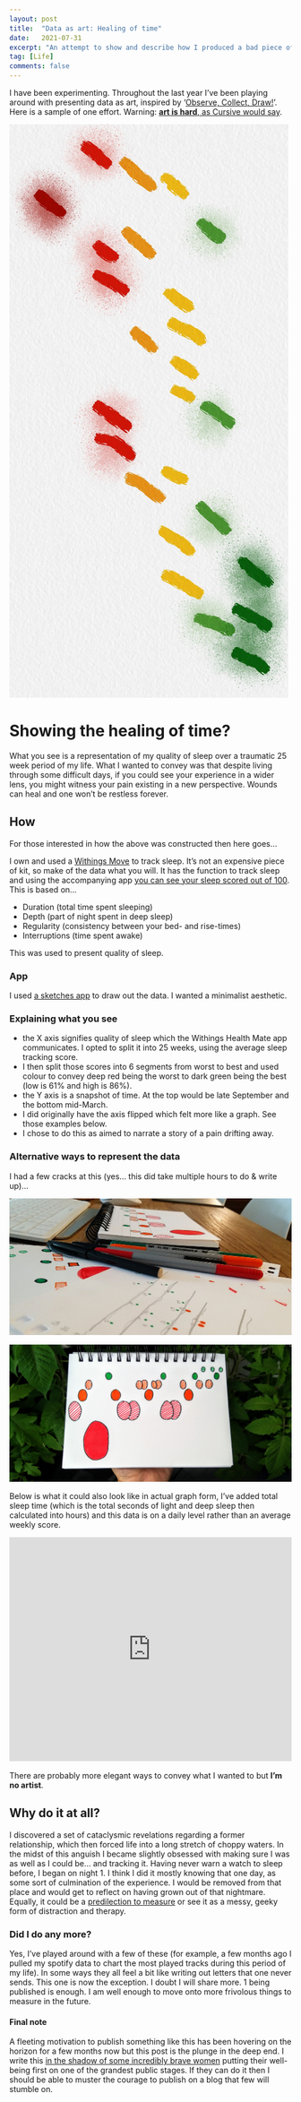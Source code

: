 ```yaml
---
layout: post
title:  "Data as art: Healing of time"
date:   2021-07-31
excerpt: "An attempt to show and describe how I produced a bad piece of ‘art’"
tag: [Life]
comments: false
---
```

I have been experimenting. Throughout the last year I’ve been playing around with presenting data as art, inspired by ‘[Observe, Collect, Draw!](http://giorgialupi.com/observe-collect-draw)’. Here is a sample of one effort. Warning: [**art is hard**, as Cursive would say](https://open.spotify.com/track/2WaPENhrq1MEy1qk6iKnCh?si=491396a2a1d74c81).

![An art piece which comprises of 6 different colours of dashes on a white background. It shows a trend from red to orange to green](https://raw.githubusercontent.com/ColinPattinson/colinpattinson.github.io/master/assets/img/Minimalist%20data%20as%20art.jpg)

# Showing the healing of time?
What you see is a representation of my quality of sleep over a traumatic 25 week period of my life. What I wanted to convey was that despite living through some difficult days, if you could see your experience in a wider lens, you might witness your pain existing in a new perspective. Wounds can heal and one won’t be restless forever.

## How
For those interested in how the above was constructed then here goes…

I own and used a [Withings Move](https://www.withings.com/uk/en/withings-move) to track sleep. It’s not an expensive piece of kit, so make of the data what you will. It has the function to track sleep and using the accompanying app [you can see your sleep scored out of 100](https://blog.withings.com/2021/01/11/sleep-score-how-is-it-computed/). This is based on…
* Duration (total time spent sleeping)
* Depth (part of night spent in deep sleep)
* Regularity (consistency between your bed- and rise-times)
* Interruptions (time spent awake) 

This was used to present quality of sleep.

### App
I used [a sketches app](https://tayasui.com/sketches/) to draw out the data. I wanted a minimalist aesthetic.

### Explaining what you see
- the X axis signifies quality of sleep which the Withings Health Mate app communicates. I opted to split it into 25 weeks, using the average sleep tracking score.
- I then split those scores into 6 segments from worst to best and used colour to convey deep red being the worst to dark green being the best (low is 61% and high is 86%).
- the Y axis is a snapshot of time. At the top would be late September and the bottom mid-March.
- I did originally have the axis flipped which felt more like a graph. See those examples below.
- I chose to do this as aimed to narrate a story of a pain drifting away.

### Alternative ways to represent the data
I had a few cracks at this (yes… this did take multiple hours to do & write up)… 

![A desk with pens all over it and pieces of paper with lots of dots and scribbles indicating some sort of work in progress](https://raw.githubusercontent.com/ColinPattinson/colinpattinson.github.io/master/assets/img/Pens%20and%20sketches.jpg)

![A drawing or piece of art that shows a graph with a colour scheme of red to green but with no words](https://raw.githubusercontent.com/ColinPattinson/colinpattinson.github.io/master/assets/img/Drawing%20of%20data.jpg)

Below is what it could also look like in actual graph form, I’ve added total sleep time (which is the total seconds of light and deep sleep then calculated into hours) and this data is on a daily level rather than an average weekly score.
<iframe title="Sleep duration and quality" aria-label="chart" id="datawrapper-chart-QcRxV" src="https://datawrapper.dwcdn.net/QcRxV/3/" scrolling="no" frameborder="0" style="width: 0; min-width: 100% !important; border: none;" height="400"></iframe><script type="text/javascript">!function(){"use strict";window.addEventListener("message",(function(e){if(void 0!==e.data["datawrapper-height"]){var t=document.querySelectorAll("iframe");for(var a in e.data["datawrapper-height"])for(var r=0;r<t.length;r++){if(t[r].contentWindow===e.source)t[r].style.height=e.data["datawrapper-height"][a]+"px"}}}))}();
</script>

There are probably more elegant ways to convey what I wanted to but **I’m no artist**.

## Why do it at all?
I discovered a set of cataclysmic revelations regarding a former relationship, which then forced life into a long stretch of choppy waters. In the midst of this anguish I became slightly obsessed with making sure I was as well as I could be... and tracking it. 
Having never warn a watch to sleep before, I began on night 1. I think I did it mostly knowing that one day, as some sort of culmination of the experience. I would be removed from that place and would get to reflect on having grown out of that nightmare.
Equally, it could be a [predilection to measure](https://colinpattinson.github.io/NHSX-updates-2/) or see it as a messy, geeky form of distraction and therapy.

### Did I do any more?
Yes, I’ve played around with a few of these (for example, a few months ago I pulled my spotify data to chart the most played tracks during this period of my life). In some ways they all feel a bit like writing out letters that one never sends. This one is now the exception. 
I doubt I will share more. 1 being published is enough. I am well enough to move onto more frivolous things to measure in the future.

#### Final note
A fleeting motivation to publish something like this has been hovering on the horizon for a few months now but this post is the plunge in the deep end. I write this [in the shadow of some incredibly brave women](https://www.theguardian.com/sport/2021/jul/28/simone-biles-receives-praise-for-prioritising-her-mental-health) putting their well-being first on one of the grandest public stages. If they can do it then I should be able to muster the courage to publish on a blog that few will stumble on. 

